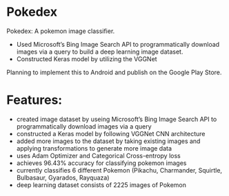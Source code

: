 # Pokedex
Pokedex: A pokemon image classifier. 

- Used Microsoft’s Bing Image Search API to programmatically download images via a query to build a deep learning image dataset.
- Constructed Keras model by utilizing the VGGNet 

Planning to implement this to Android and publish on the Google Play Store.

# Features:
- created image dataset by useing Microsoft’s Bing Image Search API to programmatically download images via a query
- constructed a Keras model by following VGGNet CNN architecture
- added more images to the dataset by taking existing images and applying transformations to generate more image data
- uses Adam Optimizer and Categorical Cross-entropy loss
- achieves 96.43% accuracy for classifying pokemon images
- currently classifies 6 different Pokemon (Pikachu, Charmander, Squirtle, Bulbasaur, Gyarados, Rayquaza)
- deep learning dataset consists of 2225 images of Pokemon
